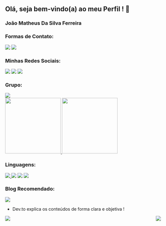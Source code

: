 ## Olá, seja bem-vindo(a) ao meu Perfil ! 👋
### João Matheus Da Silva Ferreira

### Formas de Contato:
<div>
<img src="https://img.shields.io/badge/Gmail-D14836?style=for-the-badge&logo=gmail&logoColor=white" />
<img src="https://img.shields.io/badge/WhatsApp-25D366?style=for-the-badge&logo=whatsapp&logoColor=white" />
</div>

### Minhas Redes Sociais:
<div>
<img src="https://img.shields.io/badge/Facebook-1877F2?style=for-the-badge&logo=facebook&logoColor=white" />
<img src="https://img.shields.io/badge/Instagram-E4405F?style=for-the-badge&logo=instagram&logoColor=white" />
<img src="https://img.shields.io/badge/LinkedIn-0077B5?style=for-the-badge&logo=linkedin&logoColor=white" />
</div>

### Grupo:
<img src="https://img.shields.io/badge/Discord-7289DA?style=for-the-badge&logo=discord&logoColor=white" />

<div>
<a href="https://github.com/joao3872">
<img height="180em" src="https://github-readme-stats.vercel.app/api?username=joao3872&theme=chartreuse-dark&show_icons=true" />
<img height="180em" src="https://github-readme-stats.vercel.app/api/top-langs/?username=joao3872&layout=compact&langs_count=8&theme=chartreuse-dark" />
</a>
</div>

### Linguagens:
<section>
<a href="https://www.python.org/">
<img src="https://img.shields.io/badge/Python-3776AB?style=for-the-badge&logo=python&logoColor=white" />
</a>
<img src="https://img.shields.io/badge/HTML5-E34F26?style=for-the-badge&logo=html5&logoColor=white" />
<img src="https://img.shields.io/badge/CSS3-1572B6?style=for-the-badge&logo=css3&logoColor=white" />
<a href="https://www.javascript.com/">
<img src="https://img.shields.io/badge/JavaScript-F7DF1E?style=for-the-badge&logo=javascript&logoColor=black" />
</a>
</section>

### Blog Recomendado:
<a href="https://dev.to/">
<img src="https://img.shields.io/badge/dev.to-0A0A0A?style=for-the-badge&logo=dev.to&logoColor=white" />
</a>

* Dev.to explica os conteúdos de forma clara e objetiva !

<section>
<img src="https://img.shields.io/github/watchers/joao3872/StrapDown.js.svg?style=social&label=Watch&maxAge=2592000" />
<img align="right" src="https://img.shields.io/github/followers/joao3872.svg?style=social&label=Follow&maxAge=2592000" />
</section>
